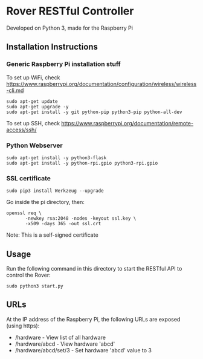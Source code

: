 
# Rover RESTful Controller

Developed on Python 3, made for the Raspberry Pi

## Installation Instructions

### Generic Raspberry Pi installation stuff

To set up WiFi, check
https://www.raspberrypi.org/documentation/configuration/wireless/wireless-cli.md

```shell
sudo apt-get update
sudo apt-get upgrade -y
sudo apt-get install -y git python-pip python3-pip python-all-dev
```

To set up SSH, check
https://www.raspberrypi.org/documentation/remote-access/ssh/

### Python Webserver

```shell
sudo apt-get install -y python3-flask
sudo apt-get install -y python-rpi.gpio python3-rpi.gpio
```

### SSL certificate

```shell
sudo pip3 install Werkzeug --upgrade
```

Go inside the pi directory, then:

```shell
openssl req \
       -newkey rsa:2048 -nodes -keyout ssl.key \
       -x509 -days 365 -out ssl.crt
```

Note: This is a self-signed certificate

## Usage

Run the following command in this directory to start the RESTful API
to control the Rover:

```shell
sudo python3 start.py
```

## URLs

At the IP address of the Raspberry Pi, the following URLs
are exposed (using https):

- /hardware - View list of all hardware
- /hardware/abcd - View hardware 'abcd'
- /hardware/abcd/set/3 - Set hardware 'abcd' value to 3



